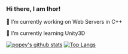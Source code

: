### Hi there, I am Ihor!

🔭 I’m currently working on Web Servers in C++

🌱 I’m currently learning Unity3D

[![popey's github stats](https://github-readme-stats.vercel.app/api?username=husakihor&show_icons=true&theme=dark)](https://github.com/anuraghazra/github-readme-stats) 
[![Top Langs](https://github-readme-stats.vercel.app/api/top-langs/?username=husakihor&layout=compact&theme=dark)](https://github.com/anuraghazra/github-readme-stats)
